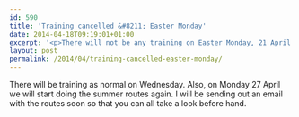 ```yaml
---
id: 590
title: 'Training cancelled &#8211; Easter Monday'
date: 2014-04-18T09:19:01+01:00
excerpt: '<p>There will not be any training on Easter Monday, 21 April 2014, as the centre will be closing at 8pm. </p>'
layout: post
permalink: /2014/04/training-cancelled-easter-monday/
---
```

There will be training as normal on Wednesday. Also, on Monday 27 April we will start doing the summer routes again. I will be sending out an email with the routes soon so that you can all take a look before hand.